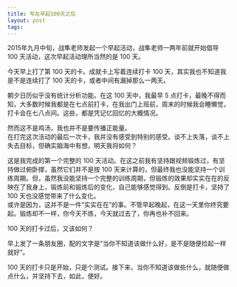 ```yaml
---
title: 写在早起100天之后
layout: post
tags:
---
```


2015年九月中旬，战隼老师发起一个早起活动，战隼老师一两年前就开始倡导 100 天活动，这次早起活动理所当然的是 100 天。  

今天早上打了第 100 天的卡。成就卡上写着连续打卡 100 天，其实我也不知道我是不是连续打了 100 天的卡，或者中间有漏掉那么一两天。

朝夕日历似乎没有统计分析功能。在这 100 天中，我最早 5 点打卡，最晚不得而知，大多数时候我都是在七点前打卡，在我出门上班前，周末的时候我会睡懒觉，打卡会在七八点间。这些，都是凭记忆回忆的大概情况。

然而这不是鸡汤，我也并不是要传播正能量。  
在打完这次活动的最后一次卡，我并没有感受到特别的感受。谈不上失落，谈不上失去目标，但确实脑海中有想，明天我将如何？

这是我完成的第一个完整的 100 天活动。在这之前我有坚持跟视频锻炼过，有坚持做过俯卧撑，虽然它们并不是按 100 天来计算的，但最终我也没能坚持一个训练周期。但，虽然我没能坚持一个完整的训练周期，但锻炼的效果却实实在在的反映在了我身上，锻炼前和锻炼后的变化，自己能够感觉得到。反倒是打卡，坚持了 100 天也没感觉带来了什么变化。  
或许是因为，这并不是一件“实实在在”的事。不管早起晚起，在这一天里你终究要起。锻炼却不一样，你今天不炼，今天就过去了，你再也补不回来。

100 天的打卡过后，又该如何？

早上发了一条朋友圈，配的文字是“当你不知道该做什么好，是不是随便捡起一样就好”。

100 天的打卡只是开始，只是个测试。接下来，当你不知道该做些什么，就随便做点什么，并坚持下去，如此，便好。